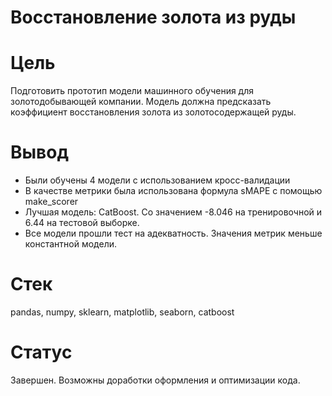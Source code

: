 # Восстановление золота из руды

# Цель

Подготовить прототип модели машинного обучения для золотодобывающей компании. Модель должна предсказать коэффициент восстановления золота из золотосодержащей руды.

# Вывод


 -  Были обучены 4 модели с использованием кросс-валидации
 -  В качестве метрики была использована формула sMAPE с помощью make_scorer
 -  Лучшая модель: CatBoost. Со значением -8.046 на тренировочной и 6.44 на тестовой выборке.
 -  Все модели прошли тест на адекватность. Значения метрик меньше константной модели.


# Стек

pandas, numpy, sklearn, matplotlib, seaborn, catboost

# Статус

Завершен. Возможны доработки оформления и оптимизации кода.
